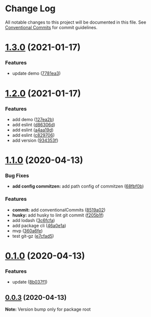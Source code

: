 # Change Log

All notable changes to this project will be documented in this file.
See [Conventional Commits](https://conventionalcommits.org) for commit guidelines.

# [1.3.0](https://github.com/yanlee26/lerna-demo/compare/v1.2.0...v1.3.0) (2021-01-17)


### Features

* update  demo ([7781ea3](https://github.com/yanlee26/lerna-demo/commit/7781ea35f716f5231425adf5660aef8ce45761bc))





# [1.2.0](https://github.com/yanlee26/lerna-demo/compare/v1.1.0...v1.2.0) (2021-01-17)


### Features

* add demo ([127ea2b](https://github.com/yanlee26/lerna-demo/commit/127ea2b39f3366d2fff80bd08968cd80a7763351))
* add eslint ([d86306d](https://github.com/yanlee26/lerna-demo/commit/d86306d7db786fd2af7f6607ecc531e5ca55037f))
* add eslint ([a4aa19d](https://github.com/yanlee26/lerna-demo/commit/a4aa19de752da81edb79c613055cca89894f7cee))
* add eslint ([c829706](https://github.com/yanlee26/lerna-demo/commit/c8297067da15857f02bbe7e369e3ebd25c55b400))
* add version ([934353f](https://github.com/yanlee26/lerna-demo/commit/934353ffd4bbd3aae6e75dee173b07cf06bbf7f1))





# [1.1.0](https://github.com/yanlee26/lerna-demo/compare/v0.1.0...v1.1.0) (2020-04-13)


### Bug Fixes

* **add config commitzen:** add path config of commitzen ([68fbf0b](https://github.com/yanlee26/lerna-demo/commit/68fbf0bc100aa0595557c4ac35e083874abc5eeb))


### Features

* **commit:** add conventionalCommits ([8519a02](https://github.com/yanlee26/lerna-demo/commit/8519a02ce465963612be9bac38b107d0cc9f49af))
* **husky:** add husky to lint git commit ([f205b1f](https://github.com/yanlee26/lerna-demo/commit/f205b1f951d2f3698ae99c709607e0bd11ffd533))
* add lodash ([3c6fcfa](https://github.com/yanlee26/lerna-demo/commit/3c6fcfa8f8ad93711b0d84a79bc13e469d6939c6))
* add package cli ([46a0e1a](https://github.com/yanlee26/lerna-demo/commit/46a0e1a8b65f346c7b8bb004058a284e94ff82f5))
* mvp ([360a6fe](https://github.com/yanlee26/lerna-demo/commit/360a6fe1caa15094008b71b6d32fe25c42a22c5b))
* test git-gz ([e7cfad5](https://github.com/yanlee26/lerna-demo/commit/e7cfad5663fa724dfb8b6dc041f976c75b6148a0))





# [0.1.0](https://github.com/yanlee26/lerna-demo/compare/v0.0.3...v0.1.0) (2020-04-13)


### Features

* update ([8b037f1](https://github.com/yanlee26/lerna-demo/commit/8b037f1b347c939461e25c0b546bbd7967a1770e))





## [0.0.3](https://github.com/yanlee26/lerna-demo/compare/v0.0.2...v0.0.3) (2020-04-13)

**Note:** Version bump only for package root
